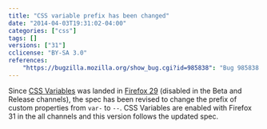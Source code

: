 ```yaml
---
title: "CSS variable prefix has been changed"
date: "2014-04-03T19:31:02-04:00"
categories: ["css"]
tags: []
versions: ["31"]
cclicense: "BY-SA 3.0"
references:
    "https://bugzilla.mozilla.org/show_bug.cgi?id=985838": "Bug 985838 – change \"var-\" prefix of CSS Variables to \"--\""
---
```

Since [CSS Variables](https://developer.mozilla.org/en-US/docs/Web/CSS/Using_CSS_variables) was landed in [Firefox 29](https://developer.mozilla.org/en-US/docs/Mozilla/Firefox/Releases/29) (disabled in the Beta and Release channels), the spec has been revised to change the prefix of custom properties from `var-` to `--`. CSS Variables are enabled with Firefox 31 in the all channels and this version follows the updated spec.
